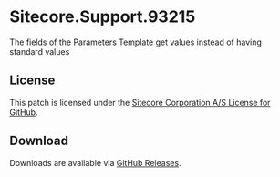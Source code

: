 # Sitecore.Support.93215
The fields of the Parameters Template get values instead of having standard values

## License  
This patch is licensed under the [Sitecore Corporation A/S License for GitHub](https://github.com/sitecoresupport/Sitecore.Support.93215/blob/master/LICENSE).  

## Download  
Downloads are available via [GitHub Releases](https://github.com/sitecoresupport/Sitecore.Support.93215/releases).  
